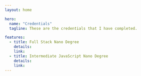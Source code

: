```yaml
---
layout: home

hero:
  name: "Credentials"
  tagline: These are the credentials that I have completed. 

features:
  - title: Full Stack Nano Degree
    details: 
    link:
  - title: Intermediate JavaScript Nano Degree
    details: 
    link:
---
```

